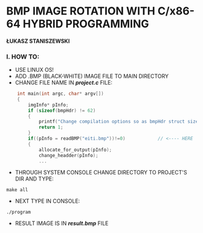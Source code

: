 # BMP IMAGE ROTATION WITH C/x86-64 HYBRID PROGRAMMING

#### ŁUKASZ STANISZEWSKI

### I. HOW TO:
+ USE LINUX OS!
+ ADD .BMP (BLACK-WHITE) IMAGE FILE TO MAIN DIRECTORY
+ CHANGE FILE NAME IN <i><b>project.c</b></i> FILE:
```cpp
	int main(int argc, char* argv[])
	{
		imgInfo* pInfo;
		if (sizeof(bmpHdr) != 62)
		{
			printf("Change compilation options so as bmpHdr struct size is 62 bytes.\n");
			return 1;
		}
		if((pInfo = readBMP("eiti.bmp"))!=0)			// <---- HERE
		{
			allocate_for_output(pInfo);								
			change_headder(pInfo);
			...
```

+ THROUGH SYSTEM CONSOLE CHANGE DIRECTORY TO PROJECT'S DIR AND TYPE:
```
make all
```
+ NEXT TYPE IN CONSOLE:
```
./program
```
+ RESULT IMAGE IS IN <i><b>result.bmp</b></i> FILE